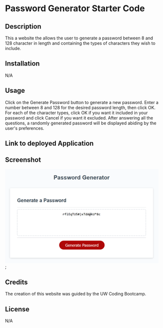 # Password Generator Starter Code

## Description

This a website the allows the user to generate a password between 8 and 128 character in length and containing the types of characters they wish to include.

## Installation

N/A

## Usage

Click on the Generate Password button to generate a new password. Enter a number between 8 and 128 for the desired password length, then click OK. For each of the character types, click OK if you want it included in your password and click Cancel if you want it excluded. After answering all the questions, a randomly generated password will be displayed abiding by the user's preferences.

## Link to deployed Application

## Screenshot
![alt=password-generator-website](Develop/screenshot.PNG);

## Credits

The creation of this website was guided by the UW Coding Bootcamp.

## License

N/A
